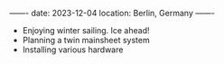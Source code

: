 ——-
date: 2023-12-04
location: Berlin, Germany
——-
* Enjoying winter sailing. Ice ahead!
* Planning a twin mainsheet system
* Installing various hardware